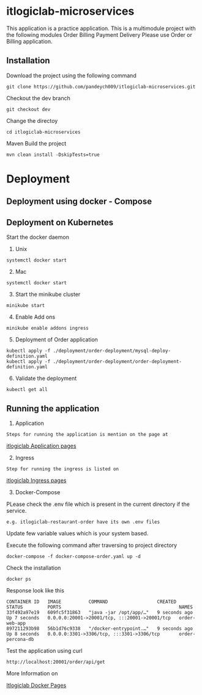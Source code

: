 # itlogiclab-microservices
This application is a practice application. This is a multimodule project with the following modules
Order 
Billing
Payment 
Delivery
Please use Order or Billing application. 

## Installation
Download the project using the following command
```
git clone https://github.com/pandeych009/itlogiclab-microservices.git
```

Checkout the dev branch
```
git checkout dev
```

Change the directoy 
```
cd itlogiclab-microservices
```

Maven Build the project
```
mvn clean install -DskipTests=true

```
# Deployment

## Deployment using docker - Compose



## Deployment on Kubernetes

Start the docker daemon 

1. Unix 
```
systemctl docker start
```

2. Mac
```
systemctl docker start
```

3. Start the minikube cluster 
```
minikube start
```

4. Enable Add ons
```
minikube enable addons ingress
```

5. Deployment of Order application
```
kubectl apply -f ./deployment/order-deployment/mysql-deploy-definition.yaml 
kubectl apply -f ./deployment/order-deployment/order-deployment-definition.yaml
```

6. Validate the deployment
```
kubectl get all
```

## Running the application 
1. Application 
```
Steps for running the application is mention on the page at 
```
[itlogiclab Application pages](https://itlogiclab.com/2022/12/kubernetes-deployment-of-springboot-application-with-mysql/)

2. Ingress
``` 
Step for running the ingress is listed on 
```
[itlogiclab Ingress pages](https://itlogiclab.com/2023/05/ingress/)


3. Docker-Compose 

PLease check the .env file which is present in the current directory if the service. 
```
e.g. itlogiclab-restaurant-order have its own .env files
```
Update few variable values which is your system based. 

Execute the following command after traversing to project directory 
```
docker-compose -f docker-compose-order.yaml up -d
```
Check the installation 
```
docker ps 
```

Response look like this 
```
CONTAINER ID   IMAGE          COMMAND                  CREATED         STATUS         PORTS                                           NAMES
33f492a97e19   609fc5f31863   "java -jar /opt/app/…"   9 seconds ago   Up 7 seconds   0.0.0.0:20001->20001/tcp, :::20001->20001/tcp   order-web-app
897211293b98   56b1d76c9338   "/docker-entrypoint.…"   9 seconds ago   Up 8 seconds   0.0.0.0:3301->3306/tcp, :::3301->3306/tcp       order-percona-db
```

Test the application using curl 
```
http://localhost:20001/order/api/get
```

More Information on

[Itlogiclab Docker Pages](https://itlogiclab.com/2022/10/deployment-of-springboot-application-with-mysql-using-docker-compose/)




